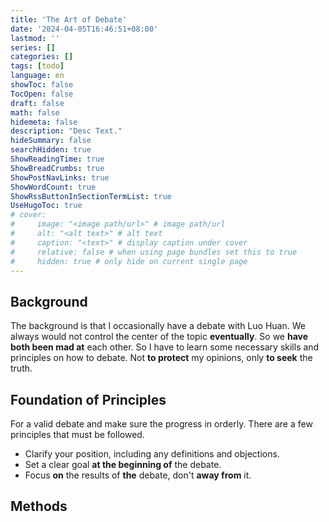 ```yaml
---
title: 'The Art of Debate'
date: '2024-04-05T16:46:51+08:00'
lastmod: ''
series: []
categories: []
tags: [todo]
language: en
showToc: false
TocOpen: false
draft: false
math: false
hidemeta: false
description: "Desc Text."
hideSummary: false
searchHidden: true
ShowReadingTime: true
ShowBreadCrumbs: true
ShowPostNavLinks: true
ShowWordCount: true
ShowRssButtonInSectionTermList: true
UseHugoToc: true
# cover:
#     image: "<image path/url>" # image path/url
#     alt: "<alt text>" # alt text
#     caption: "<text>" # display caption under cover
#     relative: false # when using page bundles set this to true
#     hidden: true # only hide on current single page
---
```


## Background

The background is that I occasionally have a debate with Luo Huan. We always would not control the center of the topic **eventually**. So we **have both been mad at** each other. So I have to learn some necessary  skills and principles  on how to debate. Not **to protect** my opinions, only **to seek** the truth.

## Foundation of Principles

For a valid debate and make sure the progress in orderly. There are a few principles that must be followed.

- Clarify your position, including any definitions and objections.
- Set a clear goal **at the beginning of** the debate.
- Focus **on** the results of **the** debate, don't **away from** it.

## Methods
